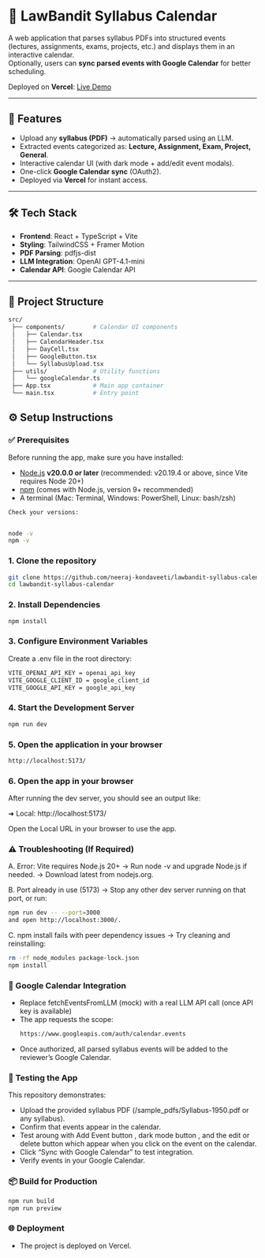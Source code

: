 # 📅 LawBandit Syllabus Calendar  

A web application that parses syllabus PDFs into structured events (lectures, assignments, exams, projects, etc.) and displays them in an interactive calendar.  
Optionally, users can **sync parsed events with Google Calendar** for better scheduling.  

Deployed on **Vercel**: [Live Demo](https://lawbandit-syllabus-calendar-eta.vercel.app)

---

## 🚀 Features  
- Upload any **syllabus (PDF)** → automatically parsed using an LLM.  
- Extracted events categorized as: **Lecture, Assignment, Exam, Project, General**.  
- Interactive calendar UI (with dark mode + add/edit event modals).  
- One-click **Google Calendar sync** (OAuth2).  
- Deployed via **Vercel** for instant access.  

---

## 🛠️ Tech Stack  
- **Frontend**: React + TypeScript + Vite  
- **Styling**: TailwindCSS + Framer Motion  
- **PDF Parsing**: pdfjs-dist  
- **LLM Integration**: OpenAI GPT-4.1-mini  
- **Calendar API**: Google Calendar API  

---

## 📂 Project Structure  

```bash
src/
 ├── components/        # Calendar UI components
 │   ├── Calendar.tsx
 │   ├── CalendarHeader.tsx
 │   ├── DayCell.tsx
 │   ├── GoogleButton.tsx
 │   └── SyllabusUpload.tsx
 ├── utils/             # Utility functions
 │   └── googleCalendar.ts
 ├── App.tsx            # Main app container
 └── main.tsx           # Entry point
```


## ⚙️ Setup Instructions 

### ✅ Prerequisites  
Before running the app, make sure you have installed:  
- [Node.js](https://nodejs.org/) **v20.0.0 or later** (recommended: v20.19.4 or above, since Vite requires Node 20+)  
- [npm](https://www.npmjs.com/) (comes with Node.js, version 9+ recommended)  
- A terminal (Mac: Terminal, Windows: PowerShell, Linux: bash/zsh)  

```bash
Check your versions:  


node -v
npm -v

```

### 1. Clone the repository  
```bash
git clone https://github.com/neeraj-kondaveeti/lawbandit-syllabus-calendar.git
cd lawbandit-syllabus-calendar
```

### 2. Install Dependencies 
```bash
npm install
```

### 3. Configure Environment Variables
Create a .env file in the root directory:
```bash
VITE_OPENAI_API_KEY = openai_api_key
VITE_GOOGLE_CLIENT_ID = google_client_id
VITE_GOOGLE_API_KEY = google_api_key
```

### 4. Start the Development Server 
```bash
npm run dev
```

### 5. Open the application in your browser 
```bash
http://localhost:5173/
```

### 6. Open the app in your browser
After running the dev server, you should see an output like:

  ➜  Local:   http://localhost:5173/

Open the Local URL in your browser to use the app.


### ⚠️ Troubleshooting (If Required)
A. Error: Vite requires Node.js 20+
→ Run node -v and upgrade Node.js if needed.
→ Download latest from nodejs.org.


B. Port already in use (5173)
→ Stop any other dev server running on that port, or run:
```bash
npm run dev -- --port=3000
and open http://localhost:3000/.
```

C. npm install fails with peer dependency issues
→ Try cleaning and reinstalling:
```bash
rm -rf node_modules package-lock.json
npm install
```


### 🔑 Google Calendar Integration
- Replace fetchEventsFromLLM (mock) with a real LLM API call (once API key is available)
- The app requests the scope:
  ```bash
  https://www.googleapis.com/auth/calendar.events
  ```
- Once authorized, all parsed syllabus events will be added to the reviewer’s Google Calendar.


### 🧪 Testing the App 
This repository demonstrates:
- Upload the provided syllabus PDF (/sample_pdfs/Syllabus-1950.pdf or any syllabus).
- Confirm that events appear in the calendar.
- Test aroung with Add Event button , dark mode button , and the edit or delete button which appear when you click on the event on the calendar.
- Click “Sync with Google Calendar” to test integration.
- Verify events in your Google Calendar.

### 📦 Build for Production
  ```bash
  npm run build
  npm run preview
  ```

### 🌐 Deployment
- The project is deployed on Vercel.







